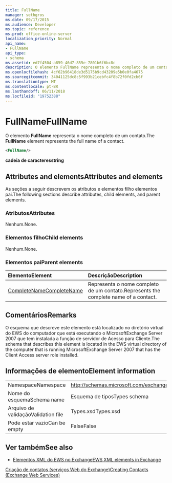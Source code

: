 ```yaml
---
title: FullName
manager: sethgros
ms.date: 09/17/2015
ms.audience: Developer
ms.topic: reference
ms.prod: office-online-server
localization_priority: Normal
api_name:
- FullName
api_type:
- schema
ms.assetid: ed7f4504-a859-46d7-855e-7801b6f6bc8c
description: O elemento FullName representa o nome completo de um contato.
ms.openlocfilehash: 4cf62b96418de3d5175b9cd43209e5b0e0fa4675
ms.sourcegitcommit: 34041125dc8c5f993b21cebfc4f8b72f0fd2cb6f
ms.translationtype: MT
ms.contentlocale: pt-BR
ms.lasthandoff: 06/11/2018
ms.locfileid: "19752388"
---
```

# <a name="fullname"></a><span data-ttu-id="79b44-103">FullName</span><span class="sxs-lookup"><span data-stu-id="79b44-103">FullName</span></span>

<span data-ttu-id="79b44-104">O elemento **FullName** representa o nome completo de um contato.</span><span class="sxs-lookup"><span data-stu-id="79b44-104">The **FullName** element represents the full name of a contact.</span></span> 
  
```xml
<FullName/>
```

 <span data-ttu-id="79b44-105">**cadeia de caracteres**</span><span class="sxs-lookup"><span data-stu-id="79b44-105">**string**</span></span>
## <a name="attributes-and-elements"></a><span data-ttu-id="79b44-106">Attributes and elements</span><span class="sxs-lookup"><span data-stu-id="79b44-106">Attributes and elements</span></span>

<span data-ttu-id="79b44-107">As seções a seguir descrevem os atributos e elementos filho elementos pai.</span><span class="sxs-lookup"><span data-stu-id="79b44-107">The following sections describe attributes, child elements, and parent elements.</span></span>
  
### <a name="attributes"></a><span data-ttu-id="79b44-108">Atributos</span><span class="sxs-lookup"><span data-stu-id="79b44-108">Attributes</span></span>

<span data-ttu-id="79b44-109">Nenhum.</span><span class="sxs-lookup"><span data-stu-id="79b44-109">None.</span></span>
  
### <a name="child-elements"></a><span data-ttu-id="79b44-110">Elementos filho</span><span class="sxs-lookup"><span data-stu-id="79b44-110">Child elements</span></span>

<span data-ttu-id="79b44-111">Nenhum.</span><span class="sxs-lookup"><span data-stu-id="79b44-111">None.</span></span>
  
### <a name="parent-elements"></a><span data-ttu-id="79b44-112">Elementos pai</span><span class="sxs-lookup"><span data-stu-id="79b44-112">Parent elements</span></span>

|<span data-ttu-id="79b44-113">**Elemento**</span><span class="sxs-lookup"><span data-stu-id="79b44-113">**Element**</span></span>|<span data-ttu-id="79b44-114">**Descrição**</span><span class="sxs-lookup"><span data-stu-id="79b44-114">**Description**</span></span>|
|:-----|:-----|
|[<span data-ttu-id="79b44-115">CompleteName</span><span class="sxs-lookup"><span data-stu-id="79b44-115">CompleteName</span></span>](completename.md) <br/> |<span data-ttu-id="79b44-116">Representa o nome completo de um contato.</span><span class="sxs-lookup"><span data-stu-id="79b44-116">Represents the complete name of a contact.</span></span>  <br/> |
   
## <a name="remarks"></a><span data-ttu-id="79b44-117">Comentários</span><span class="sxs-lookup"><span data-stu-id="79b44-117">Remarks</span></span>

<span data-ttu-id="79b44-118">O esquema que descreve este elemento está localizado no diretório virtual do EWS do computador que está executando o MicrosoftExchange Server 2007 que tem instalada a função de servidor de Acesso para Cliente.</span><span class="sxs-lookup"><span data-stu-id="79b44-118">The schema that describes this element is located in the EWS virtual directory of the computer that is running MicrosoftExchange Server 2007 that has the Client Access server role installed.</span></span>
  
## <a name="element-information"></a><span data-ttu-id="79b44-119">Informações de elemento</span><span class="sxs-lookup"><span data-stu-id="79b44-119">Element information</span></span>

|||
|:-----|:-----|
|<span data-ttu-id="79b44-120">Namespace</span><span class="sxs-lookup"><span data-stu-id="79b44-120">Namespace</span></span>  <br/> |http://schemas.microsoft.com/exchange/services/2006/types  <br/> |
|<span data-ttu-id="79b44-121">Nome do esquema</span><span class="sxs-lookup"><span data-stu-id="79b44-121">Schema name</span></span>  <br/> |<span data-ttu-id="79b44-122">Esquema de tipos</span><span class="sxs-lookup"><span data-stu-id="79b44-122">Types schema</span></span>  <br/> |
|<span data-ttu-id="79b44-123">Arquivo de validação</span><span class="sxs-lookup"><span data-stu-id="79b44-123">Validation file</span></span>  <br/> |<span data-ttu-id="79b44-124">Types.xsd</span><span class="sxs-lookup"><span data-stu-id="79b44-124">Types.xsd</span></span>  <br/> |
|<span data-ttu-id="79b44-125">Pode estar vazio</span><span class="sxs-lookup"><span data-stu-id="79b44-125">Can be empty</span></span>  <br/> |<span data-ttu-id="79b44-126">False</span><span class="sxs-lookup"><span data-stu-id="79b44-126">False</span></span>  <br/> |
   
## <a name="see-also"></a><span data-ttu-id="79b44-127">Ver também</span><span class="sxs-lookup"><span data-stu-id="79b44-127">See also</span></span>



- [<span data-ttu-id="79b44-128">Elementos XML do EWS no Exchange</span><span class="sxs-lookup"><span data-stu-id="79b44-128">EWS XML elements in Exchange</span></span>](ews-xml-elements-in-exchange.md)


[<span data-ttu-id="79b44-129">Criação de contatos (serviços Web do Exchange)</span><span class="sxs-lookup"><span data-stu-id="79b44-129">Creating Contacts (Exchange Web Services)</span></span>](http://msdn.microsoft.com/library/4845917e-70d1-481c-bbd7-011ec6571789%28Office.15%29.aspx)

